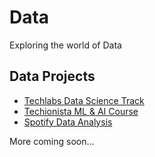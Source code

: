 # Data
Exploring the world of Data

## Data Projects

- [Techlabs Data Science Track](https://github.com/agcdtmr/data/tree/main/TechLabs)
- [Techionista ML & AI Course](https://github.com/agcdtmr/data/blob/main/Certificate-ML-AI.pdf)
- [Spotify Data Analysis](https://github.com/agcdtmr/spotify-data)

More coming soon...
